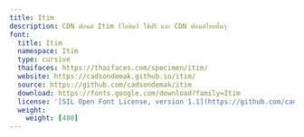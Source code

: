 ```yaml
---
title: Itim
description: CDN ฟอนต์ Itim (ไอติม) ใช้ฟรี และ CDN ฟอนต์ไทยอื่นๆ
font:
  title: Itim
  namespace: Itim
  type: cursive
  thaifaces: https://thaifaces.com/specimen/itim/
  website: https://cadsondemak.github.io/itim/
  source: https://github.com/cadsondemak/itim
  download: https://fonts.google.com/download?family=Itim
  license: '[SIL Open Font License, version 1.1](https://github.com/cadsondemak/itim/blob/master/OFL.txt)'
  weight:
    weight: [400]
---
```


<div></div>
